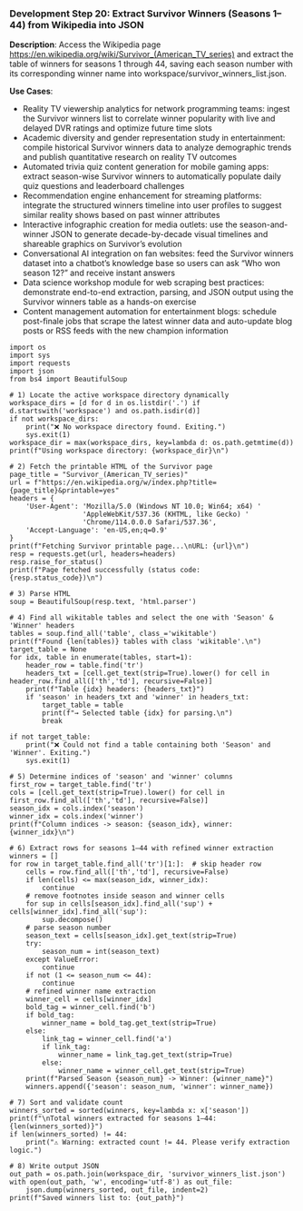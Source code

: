 ### Development Step 20: Extract Survivor Winners (Seasons 1–44) from Wikipedia into JSON

**Description**: Access the Wikipedia page https://en.wikipedia.org/wiki/Survivor_(American_TV_series) and extract the table of winners for seasons 1 through 44, saving each season number with its corresponding winner name into workspace/survivor_winners_list.json.

**Use Cases**:
- Reality TV viewership analytics for network programming teams: ingest the Survivor winners list to correlate winner popularity with live and delayed DVR ratings and optimize future time slots
- Academic diversity and gender representation study in entertainment: compile historical Survivor winners data to analyze demographic trends and publish quantitative research on reality TV outcomes
- Automated trivia quiz content generation for mobile gaming apps: extract season-wise Survivor winners to automatically populate daily quiz questions and leaderboard challenges
- Recommendation engine enhancement for streaming platforms: integrate the structured winners timeline into user profiles to suggest similar reality shows based on past winner attributes
- Interactive infographic creation for media outlets: use the season-and-winner JSON to generate decade-by-decade visual timelines and shareable graphics on Survivor’s evolution
- Conversational AI integration on fan websites: feed the Survivor winners dataset into a chatbot’s knowledge base so users can ask “Who won season 12?” and receive instant answers
- Data science workshop module for web scraping best practices: demonstrate end-to-end extraction, parsing, and JSON output using the Survivor winners table as a hands-on exercise
- Content management automation for entertainment blogs: schedule post-finale jobs that scrape the latest winner data and auto-update blog posts or RSS feeds with the new champion information

```
import os
import sys
import requests
import json
from bs4 import BeautifulSoup

# 1) Locate the active workspace directory dynamically
workspace_dirs = [d for d in os.listdir('.') if d.startswith('workspace') and os.path.isdir(d)]
if not workspace_dirs:
    print("❌ No workspace directory found. Exiting.")
    sys.exit(1)
workspace_dir = max(workspace_dirs, key=lambda d: os.path.getmtime(d))
print(f"Using workspace directory: {workspace_dir}\n")

# 2) Fetch the printable HTML of the Survivor page
page_title = "Survivor_(American_TV_series)"
url = f"https://en.wikipedia.org/w/index.php?title={page_title}&printable=yes"
headers = {
    'User-Agent': 'Mozilla/5.0 (Windows NT 10.0; Win64; x64) '
                  'AppleWebKit/537.36 (KHTML, like Gecko) '
                  'Chrome/114.0.0.0 Safari/537.36',
    'Accept-Language': 'en-US,en;q=0.9'
}
print(f"Fetching Survivor printable page...\nURL: {url}\n")
resp = requests.get(url, headers=headers)
resp.raise_for_status()
print(f"Page fetched successfully (status code: {resp.status_code})\n")

# 3) Parse HTML
soup = BeautifulSoup(resp.text, 'html.parser')

# 4) Find all wikitable tables and select the one with 'Season' & 'Winner' headers
tables = soup.find_all('table', class_='wikitable')
print(f"Found {len(tables)} tables with class 'wikitable'.\n")
target_table = None
for idx, table in enumerate(tables, start=1):
    header_row = table.find('tr')
    headers_txt = [cell.get_text(strip=True).lower() for cell in header_row.find_all(['th','td'], recursive=False)]
    print(f"Table {idx} headers: {headers_txt}")
    if 'season' in headers_txt and 'winner' in headers_txt:
        target_table = table
        print(f"→ Selected table {idx} for parsing.\n")
        break

if not target_table:
    print("❌ Could not find a table containing both 'Season' and 'Winner'. Exiting.")
    sys.exit(1)

# 5) Determine indices of 'season' and 'winner' columns
first_row = target_table.find('tr')
cols = [cell.get_text(strip=True).lower() for cell in first_row.find_all(['th','td'], recursive=False)]
season_idx = cols.index('season')
winner_idx = cols.index('winner')
print(f"Column indices -> season: {season_idx}, winner: {winner_idx}\n")

# 6) Extract rows for seasons 1–44 with refined winner extraction
winners = []
for row in target_table.find_all('tr')[1:]:  # skip header row
    cells = row.find_all(['th','td'], recursive=False)
    if len(cells) <= max(season_idx, winner_idx):
        continue
    # remove footnotes inside season and winner cells
    for sup in cells[season_idx].find_all('sup') + cells[winner_idx].find_all('sup'):
        sup.decompose()
    # parse season number
    season_text = cells[season_idx].get_text(strip=True)
    try:
        season_num = int(season_text)
    except ValueError:
        continue
    if not (1 <= season_num <= 44):
        continue
    # refined winner name extraction
    winner_cell = cells[winner_idx]
    bold_tag = winner_cell.find('b')
    if bold_tag:
        winner_name = bold_tag.get_text(strip=True)
    else:
        link_tag = winner_cell.find('a')
        if link_tag:
            winner_name = link_tag.get_text(strip=True)
        else:
            winner_name = winner_cell.get_text(strip=True)
    print(f"Parsed Season {season_num} -> Winner: {winner_name}")
    winners.append({'season': season_num, 'winner': winner_name})

# 7) Sort and validate count
winners_sorted = sorted(winners, key=lambda x: x['season'])
print(f"\nTotal winners extracted for seasons 1–44: {len(winners_sorted)}")
if len(winners_sorted) != 44:
    print("⚠️ Warning: extracted count != 44. Please verify extraction logic.")

# 8) Write output JSON
out_path = os.path.join(workspace_dir, 'survivor_winners_list.json')
with open(out_path, 'w', encoding='utf-8') as out_file:
    json.dump(winners_sorted, out_file, indent=2)
print(f"Saved winners list to: {out_path}")
```